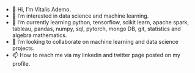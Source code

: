 - 👋 Hi, I’m Vitalis Ademo.
- 👀 I’m interested in data science and machine learning.
- 🌱 I’m currently learning python, tensorflow, scikit learn, apache spark, tableau, pandas, numpy, sql, pytorch, mongo DB, git, statistics and algebra mathematics.
- 💞️ I’m looking to collaborate on machine learning and data science projects.
- 📫 How to reach me via my linkedin and twitter page posted on my profile.

<!---
vitalis147/vitalis147 is a ✨ special ✨ repository because its `README.md` (this file) appears on your GitHub profile.
You can click the Preview link to take a look at your changes.
--->
